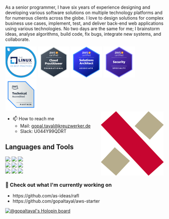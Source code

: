As a senior programmer, I have six years of experience designing and developing various software solutions on multiple technology platforms and for numerous clients across the globe. I love to design solutions for complex business use cases, implement, test, and deliver back-end web applications using various technologies. No two days are the same for me; I brainstorm ideas, analyse algorithms, build code, fix bugs, integrate new systems, and collaborate.
<div>
<img src="https://github.com/gopaltayal/gopaltayal/blob/main/assets/lfc131-green-software-for-practitioners.png" width="100">
<img src="https://github.com/gopaltayal/gopaltayal/blob/main/assets/aws-certified-cloud-practitioner.png" width="100">
<img src="https://github.com/gopaltayal/gopaltayal/blob/main/assets/aws-certified-solutions-architect-associate.png" width="100">
<img src="https://github.com/gopaltayal/gopaltayal/blob/main/assets/aws-certified-security-specialty.png" width="100">
<img src="https://github.com/gopaltayal/gopaltayal/blob/main/assets/aws-partner-accreditation-technical.png" width="100">
</div>
<img align="right" src="https://raw.githubusercontent.com/kreuzwerkerbot/kreuzwerkerbot/master/assets/xw.png" width="200">

- 📫 How to reach me 
  -  Mail: gopal.tayal@kreuzwerker.de
  -  Slack: U044Y99QDRT 

## Languages and Tools

<p>

  <code><img width="10%" src="https://www.vectorlogo.zone/logos/java/java-horizontal.svg"></code>
  <code><img width="10%" src="https://www.vectorlogo.zone/logos/springio/springio-ar21.svg"></code>
  <code><img width="10%" src="https://www.vectorlogo.zone/logos/amazon_aws/amazon_aws-ar21.svg"></code>
  <br />
  <code><img width="10%" src="https://www.vectorlogo.zone/logos/kotlinlang/kotlinlang-ar21.svg"></code>
  <code><img width="10%" src="https://www.vectorlogo.zone/logos/gnu_bash/gnu_bash-ar21.svg"></code>
  <code><img width="10%" src="https://www.vectorlogo.zone/logos/eclipse/eclipse-ar21.svg"></code>
  <br />
  <code><img width="10%" src="https://www.vectorlogo.zone/logos/kubernetes/kubernetes-ar21.svg"></code>
  <code><img width="10%" src="https://www.vectorlogo.zone/logos/docker/docker-ar21.svg"></code>
  <code><img width="10%" src="https://www.vectorlogo.zone/logos/containerdio/containerdio-ar21.svg"></code>
  <br />
 
</p>

### 👷 Check out what I'm currently working on
<ul>
  <li>https://github.com/as-ideas/rafl</li>
  <li>https://github.com/gopaltayal/aws-starter</li>
</ul>

[![@gopaltayal's Holopin board](https://holopin.me/gopaltayal)](https://holopin.io/@gopaltayal)

